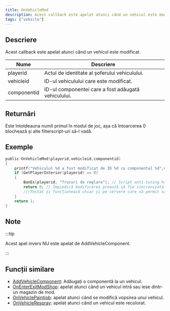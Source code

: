 ```yaml
---
title: OnVehicleMod
description: Acest callback este apelat atunci când un vehicul este modificat.
tags: ["vehicle"]
---
```


## Descriere

Acest callback este apelat atunci când un vehicul este modificat.

| Nume        | Descriere                                               |
| ----------- | ------------------------------------------------------- |
| playerid    | Actul de identitate al șoferului vehiculului.           |
| vehicleid   | ID-ul vehiculului care este modificat.                  |
| componentid | ID-ul componentei care a fost adăugată vehiculului.     |

## Returnări

Este întotdeauna numit primul în modul de joc, așa că întoarcerea 0 blochează și alte filterscript-uri să-l vadă.

## Exemple

```c
public OnVehicleMod(playerid,vehicleid,componentid)
{
    printf("Vehiculul %d a fost modificat de ID %d cu componentul %d",vehicleid, playerid,componentid);
    if (GetPlayerInterior(playerid) == 0)
    {
        BanEx(playerid, "Trucuri de reglare"); // Script anti-tuning hacks
        return 0; // Împiedică modificarea proastă să fie sincronizată cu alți jucători
        //(Testat și funcționează chiar și pe servere care vă permit să vă modificați vehiculul folosind comenzi, meniuri, dialoguri etc.
    }
    return 1;
}
```

## Note

:::tip

Acest apel invers NU este apelat de AddVehicleComponent.

:::

## Funcții similare

- [AddVehicleComponent](../functions/AddVehicleComponent): Adăugați o componentă la un vehicul.
- [OnEnterExitModShop](OnEnterExitModShop): apelat atunci când un vehicul intră sau iese dintr-un magazin de mod.
- [OnVehiclePaintjob](OnVehiclePaintjob): apelat atunci când se modifică vopsirea unui vehicul.
- [OnVehicleRespray](OnVehicleRespray): apelat atunci când un vehicul este recolorat.
